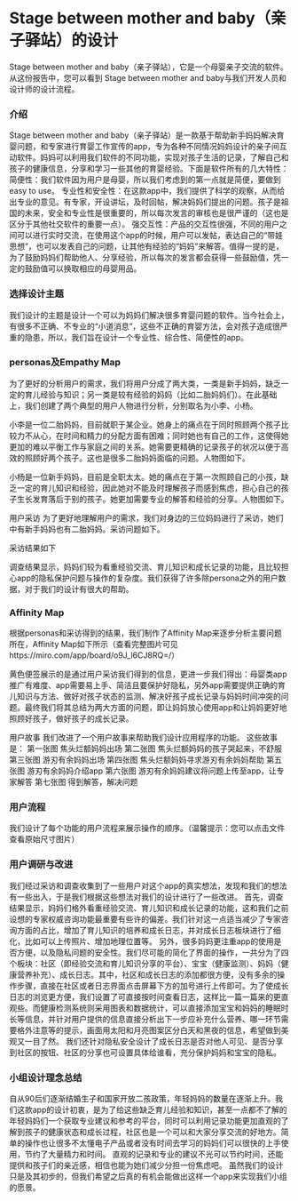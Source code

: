 # Stage between mother and baby（亲子驿站）的设计
Stage between mother and baby（亲子驿站），它是一个母婴亲子交流的软件。从这份报告中，您可以看到 Stage between mother and baby与我们开发人员和设计师的设计流程。
### 介绍
Stage between mother and baby（亲子驿站）是一款基于帮助新手妈妈解决育婴问题，和专家进行育婴工作宣传的app，专为各种不同情况妈妈设计的亲子间互动软件。妈妈可以利用我们软件的不同功能，实现对孩子生活的记录，了解自己和孩子的健康信息，分享和学习一些其他的育婴经验。下面是软件所有的几大特性：
简便性：我们软件因为用户是母婴，所以我们考虑到的第一点就是简便，要做到easy to use。
专业性和安全性：在这款app中，我们提供了科学的观察，从而给出专业的意见。有专家，开设讲坛，及时回帖，解决妈妈们提出的问题。孩子是祖国的未来，安全和专业性是很重要的，所以每次发言的审核也是很严谨的（这也是区分于其他社交软件的重要一点）。
强交互性：产品的交互性很强，不同的用户之间可以进行实时交流，在使用这个app的时候，用户可以发帖，表达自己的“带娃思想”，也可以发表自己的问题，让其他有经验的“妈妈”来解答。值得一提的是，为了鼓励妈妈们帮助他人、分享经验，所以每次的发言都会获得一些鼓励值，凭一定的鼓励值可以换取相应的母婴用品。

### 选择设计主题
我们设计的主题是设计一个可以为妈妈们解决很多育婴问题的软件。当今社会上，有很多不正确、不专业的“小道消息”，这些不正确的育婴方法，会对孩子造成很严重的隐患，所以，我们旨在设计一个专业性、综合性、简便性的app。

### personas及Empathy Map
为了更好的分析用户的需求，我们将用户分成了两大类，一类是新手妈妈，缺乏一定的育儿经验与知识；另一类是较有经验的妈妈（比如二胎妈妈们）。在此基础上，我们创建了两个典型的用户人物进行分析，分别取名为小李、小杨。

小李是一位二胎妈妈，目前就职于某企业。她身上的痛点在于同时照顾两个孩子比较力不从心，在时间和精力的分配方面有困难；同时她也有自己的工作，这使得她更加的难以平衡工作与家庭之间的关系。她需要更精确的记录孩子的状况以便于高效的照顾好两个孩子。这也是很多二胎妈妈面临的问题。人物图如下。

 


小杨是一位新手妈妈，目前是全职太太。她的痛点在于第一次照顾自己的小孩，缺乏一定的育儿知识和经验，因此她对不能及时理解孩子而感到焦虑，担心自己的孩子生长发育落后于别的孩子。她更加需要专业的解答和经验的分享。人物图如下。

 


用户采访
为了更好地理解用户的需求，我们对身边的三位妈妈进行了采访，她们中有新手妈妈也有二胎妈妈。采访问题如下。

  

采访结果如下

  
 
调查结果显示，妈妈们较为看重经验交流、育儿知识和成长记录的功能，且比较担心app的隐私保护问题与操作的复杂度。我们获得了许多除persona之外的用户数据，对于我们的设计有很大的帮助。

### Affinity Map
根据personas和采访得到的结果，我们制作了Affinity Map来逐步分析主要问题所在，Affinity Map如下所示（查看完整图片可见https://miro.com/app/board/o9J_l6CJ8RQ=/）
 
黄色便签展示的是通过用户采访我们得到的信息，更进一步我们得出：母婴类app推广有难度、app需要易上手、简洁且要保护好隐私，另外app需要提供正确的育儿知识与方法、做好对孩子状态的监测、解决好孩子成长记录与妈妈时间冲突的问题。最终我们将其总结为两大方面的问题，即让妈妈放心使用app和让妈妈更好地照顾好孩子，做好孩子的成长记录。

用户故事
我们改进了一个用户故事来帮助我们设计应用程序的功能。
这些故事是：
第一张图   焦头烂额妈妈出场
第二张图   焦头烂额妈妈的孩子哭起来，不舒服
第三张图   游刃有余妈妈出场
第四张图   焦头烂额妈妈寻求游刃有余妈妈帮助
第五张图   游刃有余妈妈介绍app
第六张图   游刃有余妈妈建议将问题上传至app，让专家解答
第七张图   得到解答，解决问题
  
### 用户流程
我们设计了每个功能的用户流程来展示操作的顺序。（温馨提示：您可以点击文件查看原始尺寸图片）
 

### 用户调研与改进
我们经过采访和调查收集到了一些用户对这个app的真实想法，发现和我们的想法有一些出入，于是我们根据这些想法对我们的设计进行了一些改进。
首先，调查结果显示，妈妈们格外看重经验交流、育儿知识和成长记录的功能，这和我们之前设想的专家权威咨询功能最重要有些许的偏差。我们针对这一点适当减少了专家咨询方面的占比，增加了育儿知识的培养和成长日志，并对成长日志板块进行了细化，比如可以上传照片、增加地理位置等。
另外，很多妈妈更注重app的使用是否方便，以及隐私问题的安全性。我们尽可能的简化了界面的操作，一共分为了四个板块：社区（即经验交流和育儿知识分享的平台）、宝宝（健康监测）、妈妈（健康营养补充）、成长日志。其中，社区和成长日志的添加都很方便，没有多余的操作步骤，直接在社区或者日志界面点击屏幕下方的加号进行上传即可。为了使成长日志的浏览更方便，我们设置了可直接按时间查看日志，这样比一篇一篇来的更直观些。而健康检测系统则采用图表和数据统计，可以直接添加宝宝和妈妈的睡眠时长等信息，并针对用户提供的信息直接分析出下一步应补充什么营养、哪一环节需要格外注意等的提示，画面用太阳和月亮图案区分白天和黑夜的信息，希望做到美观又一目了然。
我们还针对隐私安全设计了成长日志是否对他人可见、是否分享到社区的按钮、社区的分享也可设置具体给谁看，充分保护妈妈和宝宝的隐私。

### 小组设计理念总结
自从90后们逐渐结婚生子和国家开放二孩政策，年轻妈妈的数量在逐渐上升。我们这款app的设计初衷，是为了给这些缺乏育儿经验和知识，甚至一点都不了解的年轻妈妈们一个获取专业建议和参考的平台，同时可以利用记录功能更加直观的了解到孩子的健康状态和成长过程，社区也是一个可以和大家分享交流的好地方。简单的操作也让很多不太懂电子产品或者没有时间去学习的妈妈们可以很快的上手使用，节约了大量精力和时间。
直观的记录和专业的建议不光可以节约时间，还能提供和孩子们的亲近感，相信也能为她们减少分担一份焦虑吧。
虽然我们的设计只是及其初步的，但我们希望之后真的有机会能做出这样一个app来实现我们小组的愿景。

